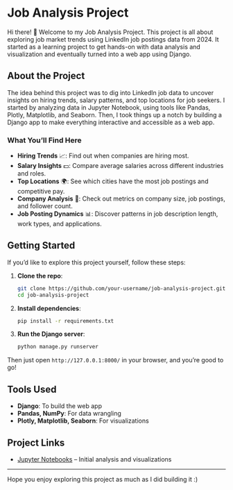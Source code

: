 # Job Analysis Project

Hi there! 👋 Welcome to my Job Analysis Project. This project is all about exploring job market trends using LinkedIn job postings data from 2024. It started as a learning project to get hands-on with data analysis and visualization and eventually turned into a web app using Django.

## About the Project

The idea behind this project was to dig into LinkedIn job data to uncover insights on hiring trends, salary patterns, and top locations for job seekers. I started by analyzing data in Jupyter Notebook, using tools like Pandas, Plotly, Matplotlib, and Seaborn. Then, I took things up a notch by building a Django app to make everything interactive and accessible as a web app.

### What You’ll Find Here

- **Hiring Trends** 📈: Find out when companies are hiring most.
- **Salary Insights** 💵: Compare average salaries across different industries and roles.
- **Top Locations** 🌍: See which cities have the most job postings and competitive pay.
- **Company Analysis** 🏢: Check out metrics on company size, job postings, and follower count.
- **Job Posting Dynamics** 📊: Discover patterns in job description length, work types, and applications.

## Getting Started

If you’d like to explore this project yourself, follow these steps:

1. **Clone the repo**:

    ```bash
    git clone https://github.com/your-username/job-analysis-project.git
    cd job-analysis-project
    ```

2. **Install dependencies**:

    ```bash
    pip install -r requirements.txt
    ```

3. **Run the Django server**:

    ```bash
    python manage.py runserver
    ```

Then just open `http://127.0.0.1:8000/` in your browser, and you’re good to go!

## Tools Used

- **Django**: To build the web app
- **Pandas, NumPy**: For data wrangling
- **Plotly, Matplotlib, Seaborn**: For visualizations

## Project Links

- [Jupyter Notebooks](#) – Initial analysis and visualizations
---

Hope you enjoy exploring this project as much as I did building it :)
